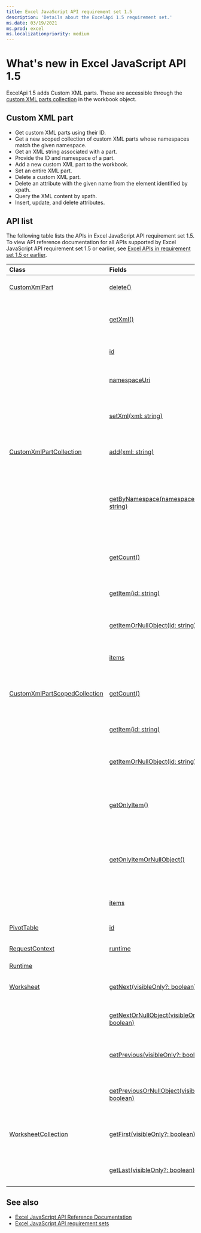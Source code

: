 ```yaml
---
title: Excel JavaScript API requirement set 1.5
description: 'Details about the ExcelApi 1.5 requirement set.'
ms.date: 03/19/2021
ms.prod: excel
ms.localizationpriority: medium
---
```


# What's new in Excel JavaScript API 1.5

ExcelApi 1.5 adds Custom XML parts. These are accessible through the [custom XML parts collection](/javascript/api/excel/excel.workbook#customxmlparts) in the workbook object.

## Custom XML part

* Get custom XML parts using their ID.
* Get a new scoped collection of custom XML parts whose namespaces match the given namespace.
* Get an XML string associated with a part.
* Provide the ID and namespace of a part.
* Add a new custom XML part to the workbook.
* Set an entire XML part.
* Delete a custom XML part.
* Delete an attribute with the given name from the element identified by xpath.
* Query the XML content by xpath.
* Insert, update, and delete attributes.

## API list

The following table lists the APIs in Excel JavaScript API requirement set 1.5. To view API reference documentation for all APIs supported by Excel JavaScript API requirement set 1.5 or earlier, see [Excel APIs in requirement set 1.5 or earlier](/javascript/api/excel?view=excel-js-1.5&preserve-view=true).

| Class | Fields | Description |
|:---|:---|:---|
|[CustomXmlPart](/javascript/api/excel/excel.customxmlpart)|[delete()](/javascript/api/excel/excel.customxmlpart#delete__)|Deletes the custom XML part.|
||[getXml()](/javascript/api/excel/excel.customxmlpart#getXml__)|Gets the custom XML part's full XML content.|
||[id](/javascript/api/excel/excel.customxmlpart#id)|The custom XML part's ID.|
||[namespaceUri](/javascript/api/excel/excel.customxmlpart#namespaceUri)|The custom XML part's namespace URI.|
||[setXml(xml: string)](/javascript/api/excel/excel.customxmlpart#setXml_xml_)|Sets the custom XML part's full XML content.|
|[CustomXmlPartCollection](/javascript/api/excel/excel.customxmlpartcollection)|[add(xml: string)](/javascript/api/excel/excel.customxmlpartcollection#add_xml_)|Adds a new custom XML part to the workbook.|
||[getByNamespace(namespaceUri: string)](/javascript/api/excel/excel.customxmlpartcollection#getByNamespace_namespaceUri_)|Gets a new scoped collection of custom XML parts whose namespaces match the given namespace.|
||[getCount()](/javascript/api/excel/excel.customxmlpartcollection#getCount__)|Gets the number of custom XML parts in the collection.|
||[getItem(id: string)](/javascript/api/excel/excel.customxmlpartcollection#getItem_id_)|Gets a custom XML part based on its ID.|
||[getItemOrNullObject(id: string)](/javascript/api/excel/excel.customxmlpartcollection#getItemOrNullObject_id_)|Gets a custom XML part based on its ID.|
||[items](/javascript/api/excel/excel.customxmlpartcollection#items)|Gets the loaded child items in this collection.|
|[CustomXmlPartScopedCollection](/javascript/api/excel/excel.customxmlpartscopedcollection)|[getCount()](/javascript/api/excel/excel.customxmlpartscopedcollection#getCount__)|Gets the number of CustomXML parts in this collection.|
||[getItem(id: string)](/javascript/api/excel/excel.customxmlpartscopedcollection#getItem_id_)|Gets a custom XML part based on its ID.|
||[getItemOrNullObject(id: string)](/javascript/api/excel/excel.customxmlpartscopedcollection#getItemOrNullObject_id_)|Gets a custom XML part based on its ID.|
||[getOnlyItem()](/javascript/api/excel/excel.customxmlpartscopedcollection#getOnlyItem__)|If the collection contains exactly one item, this method returns it.|
||[getOnlyItemOrNullObject()](/javascript/api/excel/excel.customxmlpartscopedcollection#getOnlyItemOrNullObject__)|If the collection contains exactly one item, this method returns it.|
||[items](/javascript/api/excel/excel.customxmlpartscopedcollection#items)|Gets the loaded child items in this collection.|
|[PivotTable](/javascript/api/excel/excel.pivottable)|[id](/javascript/api/excel/excel.pivottable#id)|ID of the PivotTable.|
|[RequestContext](/javascript/api/excel/excel.requestcontext)|[runtime](/javascript/api/excel/excel.requestcontext#runtime)|[Api set: ExcelApi 1.5]|
|[Runtime](/javascript/api/excel/excel.runtime)||[Workbook](/javascript/api/excel/excel.workbook)|[customXmlParts](/javascript/api/excel/excel.workbook#customXmlParts)|Represents the collection of custom XML parts contained by this workbook.|
|[Worksheet](/javascript/api/excel/excel.worksheet)|[getNext(visibleOnly?: boolean)](/javascript/api/excel/excel.worksheet#getNext_visibleOnly_)|Gets the worksheet that follows this one.|
||[getNextOrNullObject(visibleOnly?: boolean)](/javascript/api/excel/excel.worksheet#getNextOrNullObject_visibleOnly_)|Gets the worksheet that follows this one.|
||[getPrevious(visibleOnly?: boolean)](/javascript/api/excel/excel.worksheet#getPrevious_visibleOnly_)|Gets the worksheet that precedes this one.|
||[getPreviousOrNullObject(visibleOnly?: boolean)](/javascript/api/excel/excel.worksheet#getPreviousOrNullObject_visibleOnly_)|Gets the worksheet that precedes this one.|
|[WorksheetCollection](/javascript/api/excel/excel.worksheetcollection)|[getFirst(visibleOnly?: boolean)](/javascript/api/excel/excel.worksheetcollection#getFirst_visibleOnly_)|Gets the first worksheet in the collection.|
||[getLast(visibleOnly?: boolean)](/javascript/api/excel/excel.worksheetcollection#getLast_visibleOnly_)|Gets the last worksheet in the collection.|

## See also

* [Excel JavaScript API Reference Documentation](/javascript/api/excel?view=excel-js-1.5&preserve-view=true)
* [Excel JavaScript API requirement sets](excel-api-requirement-sets.md)
